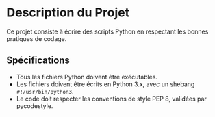 # Description du Projet

Ce projet consiste à écrire des scripts Python en respectant les bonnes pratiques de codage.

## Spécifications

- Tous les fichiers Python doivent être exécutables.
- Les fichiers doivent être écrits en Python 3.x, avec un shebang `#!/usr/bin/python3`.
- Le code doit respecter les conventions de style PEP 8, validées par pycodestyle.
